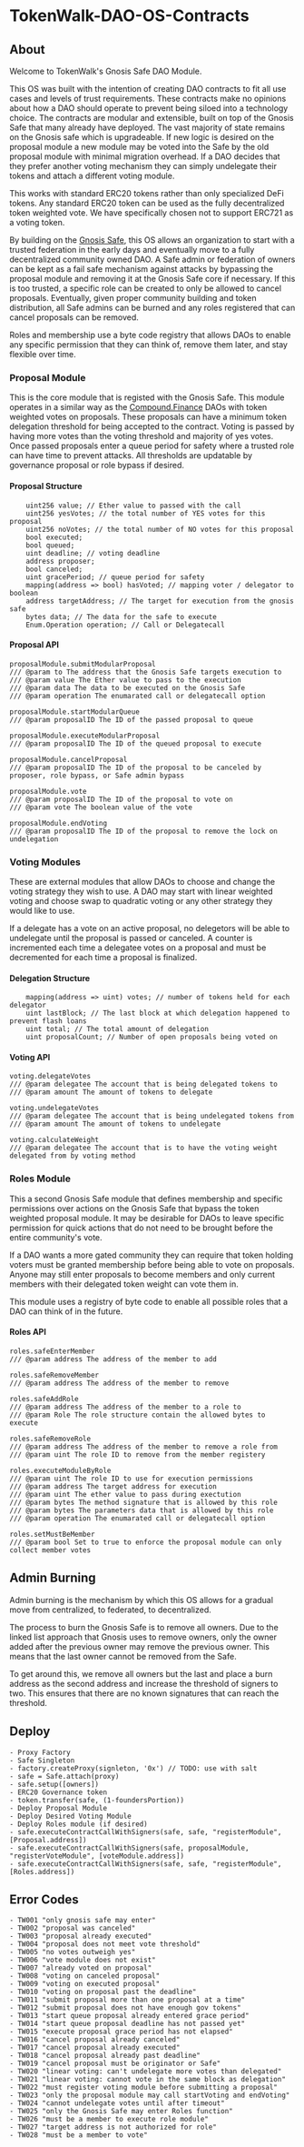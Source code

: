 # TokenWalk-DAO-OS-Contracts

## About

Welcome to TokenWalk's Gnosis Safe DAO Module.

This OS was built with the intention of creating DAO contracts to fit all use cases and levels of trust requirements. These contracts make no opinions about how a DAO should operate to prevent being siloed into a technology choice. The contracts are modular and extensible, built on top of the Gnosis Safe that many already have deployed. The vast majority of state remains on the Gnosis safe which is upgradeable. If new logic is desired on the proposal module a new module may be voted into the Safe by the old proposal module with minimal migration overhead. If a DAO decides that they prefer another voting mechanism they can simply undelegate their tokens and attach a different voting module.

This works with standard ERC20 tokens rather than only specialized DeFi tokens. Any standard ERC20 token can be used as the fully decentralized token weighted vote. We have specifically chosen not to support ERC721 as a voting token. 

By building on the [Gnosis Safe](https://github.com/gnosis/safe-contracts), this OS allows an organization to start with a trusted federation in the early days and eventually move to a fully decentralized community owned DAO. A Safe admin or federation of owners can be kept as a fail safe mechanism against attacks by bypassing the proposal module and removing it at the Gnosis Safe core if necessary. If this is too trusted, a specific role can be created to only be allowed to cancel proposals. Eventually, given proper community building and token distribution, all Safe admins can be burned and any roles registered that can cancel proposals can be removed.

Roles and membership use a byte code registry that allows DAOs to enable any specific permission that they can think of, remove them later, and stay flexible over time.

### Proposal Module

This is the core module that is registed with the Gnosis Safe. This module operates in a similar way as the [Compound.Finance](https://github.com/compound-finance/compound-protocol/tree/master/contracts/Governance) DAOs with token weighted votes on proposals. These proposals can have a minimum token delegation threshold for being accepted to the contract. Voting is passed by having more votes than the voting threshold and majority of yes votes. Once passed proposals enter a queue period for safety where a trusted role can have time to prevent attacks. All thresholds are updatable by governance proposal or role bypass if desired.

#### Proposal Structure
```
    uint256 value; // Ether value to passed with the call
    uint256 yesVotes; // the total number of YES votes for this proposal
    uint256 noVotes; // the total number of NO votes for this proposal        
    bool executed;
    bool queued;
    uint deadline; // voting deadline
    address proposer;
    bool canceled;
    uint gracePeriod; // queue period for safety
    mapping(address => bool) hasVoted; // mapping voter / delegator to boolean 
    address targetAddress; // The target for execution from the gnosis safe
    bytes data; // The data for the safe to execute
    Enum.Operation operation; // Call or Delegatecall
```

#### Proposal API
```
proposalModule.submitModularProposal
/// @param to The address that the Gnosis Safe targets execution to
/// @param value The Ether value to pass to the execution
/// @param data The data to be executed on the Gnosis Safe
/// @param operation The enumarated call or delegatecall option

proposalModule.startModularQueue
/// @param proposalID The ID of the passed proposal to queue

proposalModule.executeModularProposal
/// @param proposalID The ID of the queued proposal to execute

proposalModule.cancelProposal
/// @param proposalID The ID of the proposal to be canceled by proposer, role bypass, or Safe admin bypass

proposalModule.vote
/// @param proposalID The ID of the proposal to vote on
/// @param vote The boolean value of the vote

proposalModule.endVoting
/// @param proposalID The ID of the proposal to remove the lock on undelegation 
```

### Voting Modules

These are external modules that allow DAOs to choose and change the voting strategy they wish to use. A DAO may start with linear weighted voting and choose swap to quadratic voting or any other strategy they would like to use.

If a delegate has a vote on an active proposal, no delegetors will be able to undelegate until the proposal is passed or canceled. A counter is incremented each time a delegatee votes on a proposal and must be decremented for each time a proposal is finalized.

#### Delegation Structure
```
    mapping(address => uint) votes; // number of tokens held for each delegator
    uint lastBlock; // The last block at which delegation happened to prevent flash loans
    uint total; // The total amount of delegation
    uint proposalCount; // Number of open proposals being voted on
```

#### Voting API
```
voting.delegateVotes
/// @param delegatee The account that is being delegated tokens to
/// @param amount The amount of tokens to delegate

voting.undelegateVotes
/// @param delegatee The account that is being undelegated tokens from
/// @param amount The amount of tokens to undelegate

voting.calculateWeight
/// @param delegatee The account that is to have the voting weight delegated from by voting method
```

### Roles Module

This a second Gnosis Safe module that defines membership and specific permissions over actions on the Gnosis Safe that bypass the token weighted proposal module. It may be desirable for DAOs to leave specific permission for quick actions that do not need to be brought before the entire community's vote.

If a DAO wants a more gated community they can require that token holding voters must be granted membership before being able to vote on proposals. Anyone may still enter proposals to become members and only current members with their delegated token weight can vote them in.

This module uses a registry of byte code to enable all possible roles that a DAO can think of in the future.

#### Roles API
```
roles.safeEnterMember
/// @param address The address of the member to add

roles.safeRemoveMember
/// @param address The address of the member to remove

roles.safeAddRole
/// @param address The address of the member to a role to
/// @param Role The role structure contain the allowed bytes to execute

roles.safeRemoveRole
/// @param address The address of the member to remove a role from
/// @param uint The role ID to remove from the member registery

roles.executeModuleByRole
/// @param uint The role ID to use for execution permissions
/// @param address The target address for execution
/// @param uint The ether value to pass during exectution
/// @param bytes The method signature that is allowed by this role
/// @param bytes The parameters data that is allowed by this role
/// @param operation The enumarated call or delegatecall option

roles.setMustBeMember
/// @param bool Set to true to enforce the proposal module can only collect member votes
```

## Admin Burning

Admin burning is the mechanism by which this OS allows for a gradual move from centralized, to federated, to decentralized.

The process to burn the Gnosis Safe is to remove all owners. Due to the linked list approach that Gnosis uses to remove owners, only the owner added after the previous owner may remove the previous owner. This means that the last owner cannot be removed from the Safe.

To get around this, we remove all owners but the last and place a burn address as the second address and increase the threshold of signers to two. This ensures that there are no known signatures that can reach the threshold.

## Deploy 

```
- Proxy Factory
- Safe Singleton
- factory.createProxy(signleton, '0x') // TODO: use with salt
- safe = Safe.attach(proxy)
- safe.setup([owners])
- ERC20 Governance token
- token.transfer(safe, (1-foundersPortion))
- Deploy Proposal Module
- Deploy Desired Voting Module
- Deploy Roles module (if desired)
- safe.executeContractCallWithSigners(safe, safe, "registerModule", [Proposal.address])
- safe.executeContractCallWithSigners(safe, proposalModule, "registerVoteModule", [voteModule.address])
- safe.executeContractCallWithSigners(safe, safe, "registerModule", [Roles.address])
``` 

## Error Codes
```
- TW001 "only gnosis safe may enter"
- TW002 "proposal was canceled"
- TW003 "proposal already executed"
- TW004 "proposal does not meet vote threshold"
- TW005 "no votes outweigh yes"
- TW006 "vote module does not exist"
- TW007 "already voted on proposal"
- TW008 "voting on canceled proposal"
- TW009 "voting on executed proposal"
- TW010 "voting on proposal past the deadline"
- TW011 "submit proposal more than one proposal at a time"
- TW012 "submit proposal does not have enough gov tokens"
- TW013 "start queue proposal already entered grace period"
- TW014 "start queue proposal deadline has not passed yet"
- TW015 "execute proposal grace period has not elapsed"
- TW016 "cancel proposal already canceled"
- TW017 "cancel proposal already executed"
- TW018 "cancel proposal already past deadline"
- TW019 "cancel proposal must be originator or Safe"
- TW020 "linear voting: can't undelegate more votes than delegated"
- TW021 "linear voting: cannot vote in the same block as delegation"
- TW022 "must register voting module before submitting a proposal"
- TW023 "only the proposal module may call startVoting and endVoting"
- TW024 "cannot undelegate votes until after timeout"
- TW025 "only the Gnosis Safe may enter Roles function"
- TW026 "must be a member to execute role module"
- TW027 "target address is not authorized for role"
- TW028 "must be a member to vote"
```
